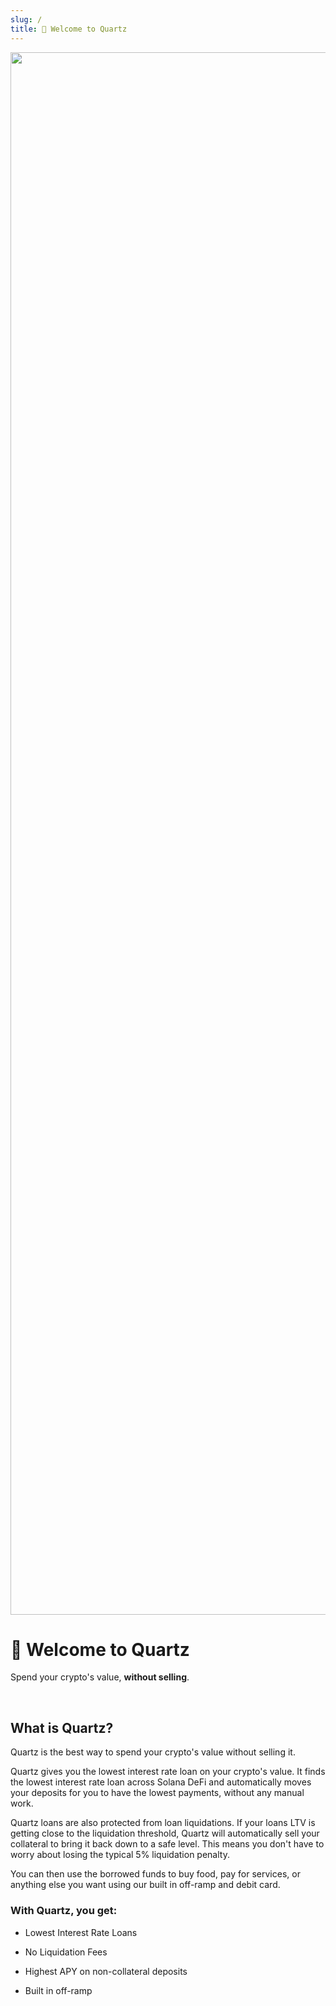 ```yaml
---
slug: /
title: 👋 Welcome to Quartz
---
```


<div align="center">
  <img width="2500" alt="Quartz" src="https://cdn.prod.website-files.com/65707af0f4af991289bbd432/670e37661cdb2314fe8ba469_logo-glow-banner.jpg" />
</div>

# 👋 Welcome to Quartz

Spend your crypto's value, **without selling**.

<br/>

## What is Quartz?

Quartz is the best way to spend your crypto's value without selling it.

Quartz gives you the lowest interest rate loan on your crypto's value. It finds the lowest interest rate loan across Solana DeFi and automatically moves your deposits for you to have the lowest payments, without any manual work.

Quartz loans are also protected from loan liquidations. If your loans LTV is getting close to the liquidation threshold, Quartz will automatically sell your collateral to bring it back down to a safe level. This means you don't have to worry about losing the typical 5% liquidation penalty.

You can then use the borrowed funds to buy food, pay for services, or anything else you want using our built in off-ramp and debit card.

### With Quartz, you get:

- Lowest Interest Rate Loans

- No Liquidation Fees

- Highest APY on non-collateral deposits

- Built in off-ramp
